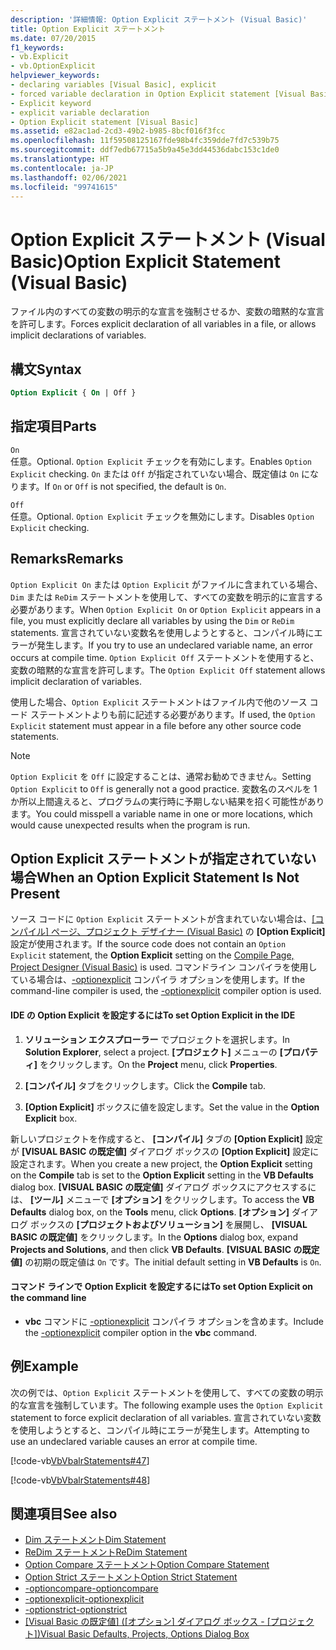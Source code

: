 ```yaml
---
description: '詳細情報: Option Explicit ステートメント (Visual Basic)'
title: Option Explicit ステートメント
ms.date: 07/20/2015
f1_keywords:
- vb.Explicit
- vb.OptionExplicit
helpviewer_keywords:
- declaring variables [Visual Basic], explicit
- forced variable declaration in Option Explicit statement [Visual Basic]
- Explicit keyword
- explicit variable declaration
- Option Explicit statement [Visual Basic]
ms.assetid: e82ac1ad-2cd3-49b2-b985-8bcf016f3fcc
ms.openlocfilehash: 11f59508125167fde98b4fc359dde7fd7c539b75
ms.sourcegitcommit: ddf7edb67715a5b9a45e3dd44536dabc153c1de0
ms.translationtype: HT
ms.contentlocale: ja-JP
ms.lasthandoff: 02/06/2021
ms.locfileid: "99741615"
---
```

# <a name="option-explicit-statement-visual-basic"></a><span data-ttu-id="b9112-103">Option Explicit ステートメント (Visual Basic)</span><span class="sxs-lookup"><span data-stu-id="b9112-103">Option Explicit Statement (Visual Basic)</span></span>

<span data-ttu-id="b9112-104">ファイル内のすべての変数の明示的な宣言を強制させるか、変数の暗黙的な宣言を許可します。</span><span class="sxs-lookup"><span data-stu-id="b9112-104">Forces explicit declaration of all variables in a file, or allows implicit declarations of variables.</span></span>  
  
## <a name="syntax"></a><span data-ttu-id="b9112-105">構文</span><span class="sxs-lookup"><span data-stu-id="b9112-105">Syntax</span></span>  
  
```vb  
Option Explicit { On | Off }  
```  
  
## <a name="parts"></a><span data-ttu-id="b9112-106">指定項目</span><span class="sxs-lookup"><span data-stu-id="b9112-106">Parts</span></span>  

 `On`  
 <span data-ttu-id="b9112-107">任意。</span><span class="sxs-lookup"><span data-stu-id="b9112-107">Optional.</span></span> <span data-ttu-id="b9112-108">`Option Explicit` チェックを有効にします。</span><span class="sxs-lookup"><span data-stu-id="b9112-108">Enables `Option Explicit` checking.</span></span> <span data-ttu-id="b9112-109">`On` または `Off` が指定されていない場合、既定値は `On` になります。</span><span class="sxs-lookup"><span data-stu-id="b9112-109">If `On` or `Off` is not specified, the default is `On`.</span></span>  
  
 `Off`  
 <span data-ttu-id="b9112-110">任意。</span><span class="sxs-lookup"><span data-stu-id="b9112-110">Optional.</span></span> <span data-ttu-id="b9112-111">`Option Explicit` チェックを無効にします。</span><span class="sxs-lookup"><span data-stu-id="b9112-111">Disables `Option Explicit` checking.</span></span>  
  
## <a name="remarks"></a><span data-ttu-id="b9112-112">Remarks</span><span class="sxs-lookup"><span data-stu-id="b9112-112">Remarks</span></span>  

 <span data-ttu-id="b9112-113">`Option Explicit On` または `Option Explicit` がファイルに含まれている場合、`Dim` または `ReDim` ステートメントを使用して、すべての変数を明示的に宣言する必要があります。</span><span class="sxs-lookup"><span data-stu-id="b9112-113">When `Option Explicit On` or `Option Explicit` appears in a file, you must explicitly declare all variables by using the `Dim` or `ReDim` statements.</span></span> <span data-ttu-id="b9112-114">宣言されていない変数名を使用しようとすると、コンパイル時にエラーが発生します。</span><span class="sxs-lookup"><span data-stu-id="b9112-114">If you try to use an undeclared variable name, an error occurs at compile time.</span></span> <span data-ttu-id="b9112-115">`Option Explicit Off` ステートメントを使用すると、変数の暗黙的な宣言を許可します。</span><span class="sxs-lookup"><span data-stu-id="b9112-115">The `Option Explicit Off` statement allows implicit declaration of variables.</span></span>  
  
 <span data-ttu-id="b9112-116">使用した場合、`Option Explicit` ステートメントはファイル内で他のソース コード ステートメントよりも前に記述する必要があります。</span><span class="sxs-lookup"><span data-stu-id="b9112-116">If used, the `Option Explicit` statement must appear in a file before any other source code statements.</span></span>  
  
> [!NOTE]
> <span data-ttu-id="b9112-117">`Option Explicit` を `Off` に設定することは、通常お勧めできません。</span><span class="sxs-lookup"><span data-stu-id="b9112-117">Setting `Option Explicit` to `Off` is generally not a good practice.</span></span> <span data-ttu-id="b9112-118">変数名のスペルを 1 か所以上間違えると、プログラムの実行時に予期しない結果を招く可能性があります。</span><span class="sxs-lookup"><span data-stu-id="b9112-118">You could misspell a variable name in one or more locations, which would cause unexpected results when the program is run.</span></span>  
  
## <a name="when-an-option-explicit-statement-is-not-present"></a><span data-ttu-id="b9112-119">Option Explicit ステートメントが指定されていない場合</span><span class="sxs-lookup"><span data-stu-id="b9112-119">When an Option Explicit Statement Is Not Present</span></span>  

 <span data-ttu-id="b9112-120">ソース コードに `Option Explicit` ステートメントが含まれていない場合は、[[コンパイル] ページ、プロジェクト デザイナー (Visual Basic)](/visualstudio/ide/reference/compile-page-project-designer-visual-basic) の **[Option Explicit]** 設定が使用されます。</span><span class="sxs-lookup"><span data-stu-id="b9112-120">If the source code does not contain an `Option Explicit` statement, the **Option Explicit** setting on the [Compile Page, Project Designer (Visual Basic)](/visualstudio/ide/reference/compile-page-project-designer-visual-basic) is used.</span></span> <span data-ttu-id="b9112-121">コマンドライン コンパイラを使用している場合は、[-optionexplicit](../../reference/command-line-compiler/optionexplicit.md) コンパイラ オプションを使用します。</span><span class="sxs-lookup"><span data-stu-id="b9112-121">If the command-line compiler is used, the [-optionexplicit](../../reference/command-line-compiler/optionexplicit.md) compiler option is used.</span></span>  
  
#### <a name="to-set-option-explicit-in-the-ide"></a><span data-ttu-id="b9112-122">IDE の Option Explicit を設定するには</span><span class="sxs-lookup"><span data-stu-id="b9112-122">To set Option Explicit in the IDE</span></span>  
  
1. <span data-ttu-id="b9112-123">**ソリューション エクスプローラー** でプロジェクトを選択します。</span><span class="sxs-lookup"><span data-stu-id="b9112-123">In **Solution Explorer**, select a project.</span></span> <span data-ttu-id="b9112-124">**[プロジェクト]** メニューの **[プロパティ]** をクリックします。</span><span class="sxs-lookup"><span data-stu-id="b9112-124">On the **Project** menu, click **Properties**.</span></span>  
  
2. <span data-ttu-id="b9112-125">**[コンパイル]** タブをクリックします。</span><span class="sxs-lookup"><span data-stu-id="b9112-125">Click the **Compile** tab.</span></span>  
  
3. <span data-ttu-id="b9112-126">**[Option Explicit]** ボックスに値を設定します。</span><span class="sxs-lookup"><span data-stu-id="b9112-126">Set the value in the **Option Explicit** box.</span></span>  
  
 <span data-ttu-id="b9112-127">新しいプロジェクトを作成すると、 **[コンパイル]** タブの **[Option Explicit]** 設定が **[VISUAL BASIC の既定値]** ダイアログ ボックスの **[Option Explicit]** 設定に設定されます。</span><span class="sxs-lookup"><span data-stu-id="b9112-127">When you create a new project, the **Option Explicit** setting on the **Compile** tab is set to the **Option Explicit** setting in the **VB Defaults** dialog box.</span></span> <span data-ttu-id="b9112-128">**[VISUAL BASIC の既定値]** ダイアログ ボックスにアクセスするには、 **[ツール]** メニューで **[オプション]** をクリックします。</span><span class="sxs-lookup"><span data-stu-id="b9112-128">To access the **VB Defaults** dialog box, on the **Tools** menu, click **Options**.</span></span> <span data-ttu-id="b9112-129">**[オプション]** ダイアログ ボックスの **[プロジェクトおよびソリューション]** を展開し、 **[VISUAL BASIC の既定値]** をクリックします。</span><span class="sxs-lookup"><span data-stu-id="b9112-129">In the **Options** dialog box, expand **Projects and Solutions**, and then click **VB Defaults**.</span></span> <span data-ttu-id="b9112-130">**[VISUAL BASIC の既定値]** の初期の既定値は `On` です。</span><span class="sxs-lookup"><span data-stu-id="b9112-130">The initial default setting in **VB Defaults** is `On`.</span></span>  
  
#### <a name="to-set-option-explicit-on-the-command-line"></a><span data-ttu-id="b9112-131">コマンド ラインで Option Explicit を設定するには</span><span class="sxs-lookup"><span data-stu-id="b9112-131">To set Option Explicit on the command line</span></span>  
  
- <span data-ttu-id="b9112-132">**vbc** コマンドに [-optionexplicit](../../reference/command-line-compiler/optionexplicit.md) コンパイラ オプションを含めます。</span><span class="sxs-lookup"><span data-stu-id="b9112-132">Include the [-optionexplicit](../../reference/command-line-compiler/optionexplicit.md) compiler option in the **vbc** command.</span></span>  
  
## <a name="example"></a><span data-ttu-id="b9112-133">例</span><span class="sxs-lookup"><span data-stu-id="b9112-133">Example</span></span>  

 <span data-ttu-id="b9112-134">次の例では、`Option Explicit` ステートメントを使用して、すべての変数の明示的な宣言を強制しています。</span><span class="sxs-lookup"><span data-stu-id="b9112-134">The following example uses the `Option Explicit` statement to force explicit declaration of all variables.</span></span> <span data-ttu-id="b9112-135">宣言されていない変数を使用しようとすると、コンパイル時にエラーが発生します。</span><span class="sxs-lookup"><span data-stu-id="b9112-135">Attempting to use an undeclared variable causes an error at compile time.</span></span>  
  
 [!code-vb[VbVbalrStatements#47](~/samples/snippets/visualbasic/VS_Snippets_VBCSharp/VbVbalrStatements/VB/Class1.vb#47)]  
  
 [!code-vb[VbVbalrStatements#48](~/samples/snippets/visualbasic/VS_Snippets_VBCSharp/VbVbalrStatements/VB/Class2.vb#48)]  
  
## <a name="see-also"></a><span data-ttu-id="b9112-136">関連項目</span><span class="sxs-lookup"><span data-stu-id="b9112-136">See also</span></span>

- [<span data-ttu-id="b9112-137">Dim ステートメント</span><span class="sxs-lookup"><span data-stu-id="b9112-137">Dim Statement</span></span>](dim-statement.md)
- [<span data-ttu-id="b9112-138">ReDim ステートメント</span><span class="sxs-lookup"><span data-stu-id="b9112-138">ReDim Statement</span></span>](redim-statement.md)
- [<span data-ttu-id="b9112-139">Option Compare ステートメント</span><span class="sxs-lookup"><span data-stu-id="b9112-139">Option Compare Statement</span></span>](option-compare-statement.md)
- [<span data-ttu-id="b9112-140">Option Strict ステートメント</span><span class="sxs-lookup"><span data-stu-id="b9112-140">Option Strict Statement</span></span>](option-strict-statement.md)
- [<span data-ttu-id="b9112-141">-optioncompare</span><span class="sxs-lookup"><span data-stu-id="b9112-141">-optioncompare</span></span>](../../reference/command-line-compiler/optioncompare.md)
- [<span data-ttu-id="b9112-142">-optionexplicit</span><span class="sxs-lookup"><span data-stu-id="b9112-142">-optionexplicit</span></span>](../../reference/command-line-compiler/optionexplicit.md)
- [<span data-ttu-id="b9112-143">-optionstrict</span><span class="sxs-lookup"><span data-stu-id="b9112-143">-optionstrict</span></span>](../../reference/command-line-compiler/optionstrict.md)
- <span data-ttu-id="b9112-144">[[Visual Basic の既定値] ([オプション] ダイアログ ボックス - [プロジェクト])](/visualstudio/ide/reference/visual-basic-defaults-projects-options-dialog-box)</span><span class="sxs-lookup"><span data-stu-id="b9112-144">[Visual Basic Defaults, Projects, Options Dialog Box](/visualstudio/ide/reference/visual-basic-defaults-projects-options-dialog-box)</span></span>
